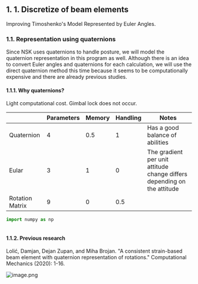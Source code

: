 ## 1. 1. Discretize of beam elements
Improving Timoshenko's Model Represented by Euler Angles.


### 1.1. Representation using quaternions
Since NSK uses quaternions to handle posture, we will model the quaternion representation in this program as well. Although there is an idea to convert Euler angles and quaternions for each calculation, we will use the direct quaternion method this time because it seems to be computationally expensive and there are already previous studies.

#### 1.1.1. Why quaternions?
Light computational cost. Gimbal lock does not occur.

|                 | Parameters | Memory | Handling | Notes                                                                   |
|-----------------|------------|--------|----------|-------------------------------------------------------------------------|
| Quaternion      | 4          | 0.5    | 1        | Has a good balance of abilities                                         |
| Eular           | 3          | 1      | 0        | The gradient per unit attitude change differs depending on the attitude |
| Rotation Matrix | 9          | 0      | 0.5      |                                                                         |


```python
import numpy as np


```


```python


```

#### 1.1.2. Previous research
Lolić, Damjan, Dejan Zupan, and Miha Brojan. "A consistent strain-based beam element with quaternion representation of rotations." Computational Mechanics (2020): 1-16.


![image.png](attachment:2b8a1502-0427-4c30-b202-ea31c92e0f44.png)


```python

```
